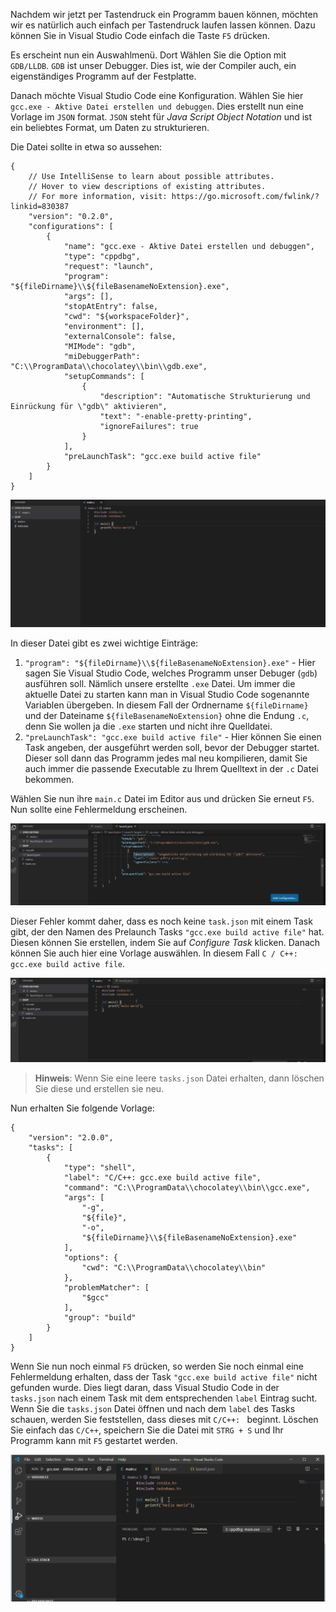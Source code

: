 Nachdem wir jetzt per Tastendruck ein Programm bauen können, möchten wir es natürlich auch einfach per Tastendruck laufen lassen können. Dazu können Sie in Visual Studio Code einfach die Taste `F5` drücken.

Es erscheint nun ein Auswahlmenü. Dort Wählen Sie die Option mit `GDB/LLDB`. `GDB` ist unser Debugger. Dies ist, wie der Compiler auch, ein eigenständiges Programm auf der Festplatte.

Danach möchte Visual Studio Code eine Konfiguration. Wählen Sie hier `gcc.exe - Aktive Datei erstellen und debuggen`. Dies erstellt nun eine Vorlage im `JSON` format. `JSON` steht für *Java Script Object Notation* und ist ein beliebtes Format, um Daten zu strukturieren.

Die Datei sollte in etwa so aussehen:

```jsonc
{
    // Use IntelliSense to learn about possible attributes.
    // Hover to view descriptions of existing attributes.
    // For more information, visit: https://go.microsoft.com/fwlink/?linkid=830387
    "version": "0.2.0",
    "configurations": [
        {
            "name": "gcc.exe - Aktive Datei erstellen und debuggen",
            "type": "cppdbg",
            "request": "launch",
            "program": "${fileDirname}\\${fileBasenameNoExtension}.exe",
            "args": [],
            "stopAtEntry": false,
            "cwd": "${workspaceFolder}",
            "environment": [],
            "externalConsole": false,
            "MIMode": "gdb",
            "miDebuggerPath": "C:\\ProgramData\\chocolatey\\bin\\gdb.exe",
            "setupCommands": [
                {
                    "description": "Automatische Strukturierung und Einrückung für \"gdb\" aktivieren",
                    "text": "-enable-pretty-printing",
                    "ignoreFailures": true
                }
            ],
            "preLaunchTask": "gcc.exe build active file"
        }
    ]
}
```

![Start Debug First Time](start_debug_first_time.gif)

In dieser Datei gibt es zwei wichtige Einträge:

1. `"program": "${fileDirname}\\${fileBasenameNoExtension}.exe"` - Hier sagen Sie Visual Studio Code, welches Programm unser Debuger (`gdb`) ausführen soll. Nämlich unsere erstellte `.exe` Datei. Um immer die aktuelle Datei zu starten kann man in Visual Studio Code sogenannte Variablen übergeben. In diesem Fall der Ordnername `${fileDirname}` und der Dateiname `${fileBasenameNoExtension}` ohne die Endung `.c`, denn Sie wollen ja die `.exe` starten und nicht ihre Quelldatei.
2. `"preLaunchTask": "gcc.exe build active file"` - Hier können Sie einen Task angeben, der ausgeführt werden soll, bevor der Debugger startet. Dieser soll dann das Programm jedes mal neu kompilieren, damit Sie auch immer die passende Executable zu Ihrem Quelltext in der `.c` Datei bekommen.

Wählen Sie nun ihre `main.c` Datei im Editor aus und drücken Sie erneut `F5`. Nun sollte eine Fehlermeldung erscheinen.

![Start Debug Fails](start_debug_fails.gif)

Dieser Fehler kommt daher, dass es noch keine `task.json` mit einem Task gibt, der den Namen des Prelaunch Tasks `"gcc.exe build active file"` hat. Diesen können Sie erstellen, indem Sie auf *Configure Task* klicken. Danach können Sie auch hier eine Vorlage auswählen. In diesem Fall `C / C++: gcc.exe build active file`.

![Create Task](create_task.json.gif)

> **Hinweis**: Wenn Sie eine leere `tasks.json` Datei erhalten, dann löschen Sie diese und erstellen sie neu.

Nun erhalten Sie folgende Vorlage:

```jsonc
{
	"version": "2.0.0",
	"tasks": [
		{
			"type": "shell",
			"label": "C/C++: gcc.exe build active file",
			"command": "C:\\ProgramData\\chocolatey\\bin\\gcc.exe",
			"args": [
				"-g",
				"${file}",
				"-o",
				"${fileDirname}\\${fileBasenameNoExtension}.exe"
			],
			"options": {
				"cwd": "C:\\ProgramData\\chocolatey\\bin"
			},
			"problemMatcher": [
				"$gcc"
			],
			"group": "build"
		}
	]
}
```

Wenn Sie nun noch einmal `F5` drücken, so werden Sie noch einmal eine Fehlermeldung erhalten, dass der Task `"gcc.exe build active file"` nicht gefunden wurde. Dies liegt daran, dass Visual Studio Code in der `tasks.json` nach einem Task mit dem entsprechenden `label` Eintrag sucht. Wenn Sie die `tasks.json` Datei öffnen und nach dem `label` des Tasks schauen, werden Sie feststellen, dass dieses mit `C/C++: ` beginnt. Löschen Sie einfach das `C/C++`, speichern Sie die Datei mit `STRG + S` und Ihr Programm kann mit `F5` gestartet werden.

![Run OK](run_ok.gif)